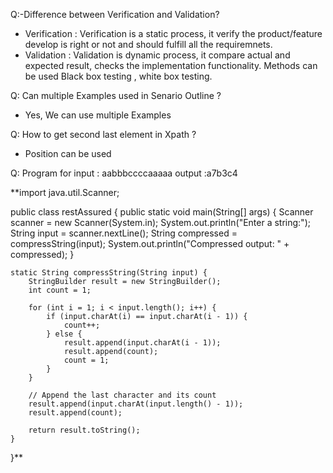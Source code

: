 Q:-Difference between Verification and Validation?
- Verification : Verification is a static process, it verify the product/feature develop is right or not and should fulfill all the requiremnets.
- Validation : Validation is dynamic process, it compare actual and expected result, checks the implementation functionality. Methods can be used Black box testing , white box testing.

Q: Can multiple Examples used in Senario Outline ?
- Yes, We can use multiple Examples

Q: How to get second last element in Xpath ?
- Position can be used

Q: Program for 
input : aabbbccccaaaaa
output :a7b3c4

**import java.util.Scanner;

public class restAssured {
    public static void main(String[] args) {
        Scanner scanner = new Scanner(System.in);
        System.out.println("Enter a string:");
        String input = scanner.nextLine();
        String compressed = compressString(input);
        System.out.println("Compressed output: " + compressed);
    }

    static String compressString(String input) {
        StringBuilder result = new StringBuilder();
        int count = 1;

        for (int i = 1; i < input.length(); i++) {
            if (input.charAt(i) == input.charAt(i - 1)) {
                count++;
            } else {
                result.append(input.charAt(i - 1));
                result.append(count);
                count = 1;
            }
        }

        // Append the last character and its count
        result.append(input.charAt(input.length() - 1));
        result.append(count);

        return result.toString();
    }
}**

  
